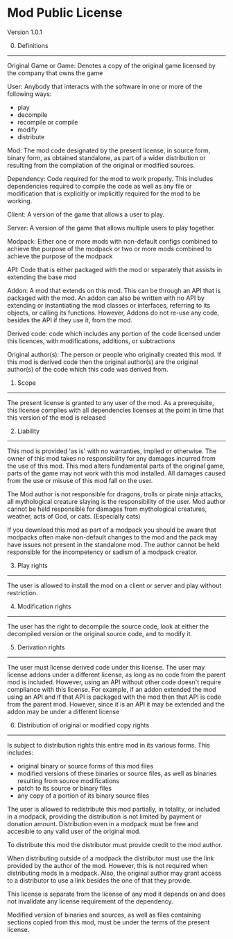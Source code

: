 Mod Public License
============================

Version 1.0.1

0. Definitions
--------------

Original Game or Game: Denotes a copy of the original game licensed by the company that owns the game

User: Anybody that interacts with the software in one or more of the following ways:
   - play
   - decompile
   - recompile or compile
   - modify
   - distribute

Mod: The mod code designated by the present license, in source form, binary
form, as obtained standalone, as part of a wider distribution or resulting from
the compilation of the original or modified sources.

Dependency: Code required for the mod to work properly. This includes
dependencies required to compile the code as well as any file or modification
that is explicitly or implicitly required for the mod to be working.

Client: A version of the game that allows a user to play.

Server: A version of the game that allows multiple users to play together.

Modpack: Either one or more mods with non-default configs combined to achieve the purpose of the modpack or two or more mods combined to achieve the purpose of the modpack

API: Code that is either packaged with the mod or separately that assists in extending the base mod

Addon: A mod that extends on this mod. This can be through an API that is packaged with the mod. An addon can also be written with no API by extending or instantiating the mod classes or interfaces, referring to its objects, or calling its functions. However, Addons do not re-use any code, besides the API if they use it, from the mod.

Derived code: code which includes any portion of the code licensed under this licences, with modifications, additions, or subtractions

Original author(s): The person or people who originally created this mod. If this mod is derived code then the original author(s) are the original author(s) of the code which this code was derived from.

1. Scope
--------

The present license is granted to any user of the mod. As a prerequisite, this license complies with all dependencies licenses at the point in time that this version of the mod is released

2. Liability
------------

This mod is provided 'as is' with no warranties, implied or otherwise. The owner
of this mod takes no responsibility for any damages incurred from the use of
this mod. This mod alters fundamental parts of the original game, parts of
the game may not work with this mod installed. All damages caused from the use
or misuse of this mod fall on the user.

The Mod author is not responsible for dragons, trolls or pirate ninja attacks, all mythological creature slaying is the responsibility of the user. Mod author cannot be held responsible for damages from mythological creatures, weather, acts of God, or cats. (Especially cats)

If you download this mod as part of a modpack you should be aware that modpacks often make non-default changes to the mod and the pack may have issues not present in the standalone mod. The author cannot be held responsible for the incompetency or sadism of a modpack creator.


3. Play rights
--------------

The user is allowed to install the mod on a client or server and play without restriction.

4. Modification rights
----------------------

The user has the right to decompile the source code, look at either the
decompiled version or the original source code, and to modify it.

5. Derivation rights
--------------------

The user must license derived code under this license. The user may license addons under a different license, as long as no code from the parent mod is included. However, using an API without other code doesn't require compliance with this license. For example, if an addon extended the mod using an API and if that API is packaged with the mod then that API is code from the parent mod. However, since it is an API it may be extended and the addon may be under a different license

6. Distribution of original or modified copy rights
---------------------------------------------------

Is subject to distribution rights this entire mod in its various forms. This
includes:
   - original binary or source forms of this mod files
   - modified versions of these binaries or source files, as well as binaries
     resulting from source modifications
   - patch to its source or binary files
   - any copy of a portion of its binary source files

The user is allowed to redistribute this mod partially, in totality, or
included in a modpack, providing the distribution is not limited by payment or donation amount.
Distribution even in a modpack must be free and accesible to any valid user of the original mod.

To distribute this mod the distributor must provide credit to the mod author.

When distributing outside of a modpack the distributor must use the link provided by the author of the mod. However, this is not required when distributing mods in a modpack. Also, the original author may grant access to a distributor to use a link besides the one of that they provide.

This license is separate from the license of any mod it depends on and does not invalidate any license requirement of the dependency.

Modified version of binaries and sources, as well as files containing sections
copied from this mod, must be under the terms of the present
license.
